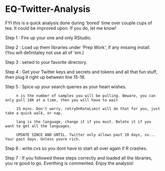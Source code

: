 # EQ-Twitter-Analysis
FYI this is a quick analysis done during 'bored' time over couple cups of tea. It could be improved upon. If you do, let me know!

Step 1 : Fire up your one and only RStudio.

Step 2 : Load up them libraries under 'Prep Work', if any missing install. (You will definitaley not use all of 'em.)

Step 3 : setwd to your favorite directory.

Step 4 : Get your Twitter keys and secrets and tokens and all that fun stuff, then plug it right up between line 15-18.

Step 5 : Spice up your search queries as your heart wishes.

         n is the number of samples you will be pulling. Beware, you can only pull 18K at a time, then you will have to wait 
         
         15 mins. Don't worry, retryOnRateLimit will do that for you, just take a quick walk, or nap.
         
         lang is the language, change it if you must. Delete it if you want to get all the languages.
         
         UPDATE SINCE AND UNTIL. Twitter only allows past 10 days, so... Your past days. Unless youre rich.
         
Step 6 : write.cvs so you dont have to start all over again if R crashes.

Step 7 : If you followed these steps correctly and loaded all the libraries, you re good to go. Everthing is commented. Enjoy the analysis!


